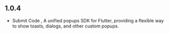 ## 1.0.4
- Submit Code , A unified popups SDK for Flutter, providing a flexible way to show toasts, dialogs, and other custom popups.
